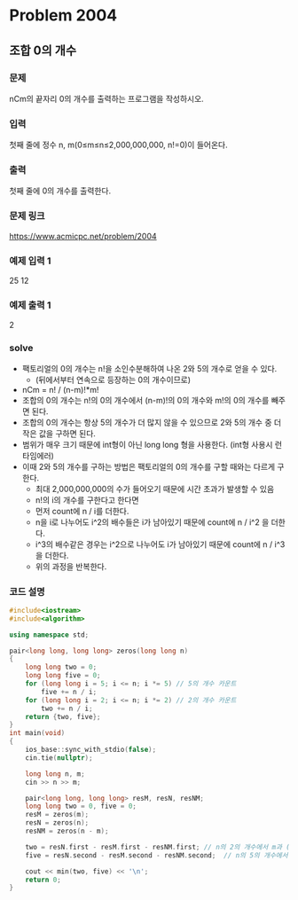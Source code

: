 # Problem 2004

## 조합 0의 개수

### 문제
nCm의 끝자리 0의 개수를 출력하는 프로그램을 작성하시오.

### 입력
첫째 줄에 정수 n, m(0≤m≤n≤2,000,000,000, n!=0)이 들어온다.

### 출력
첫째 줄에 0의 개수를 출력한다.

### 문제 링크
<https://www.acmicpc.net/problem/2004>

### 예제 입력 1
25 12

### 예제 출력 1
2

### solve
- 팩토리얼의 0의 개수는 n!을 소인수분해하여 나온 2와 5의 개수로 얻을 수 있다.
	- (뒤에서부터 연속으로 등장하는 0의 개수이므로)
- nCm = n! / (n-m)!\*m!
- 조합의 0의 개수는 n!의 0의 개수에서 (n-m)!의 0의 개수와 m!의 0의 개수를 빼주면 된다.
- 조합의 0의 개수는 항상 5의 개수가 더 많지 않을 수 있으므로 2와 5의 개수 중 더 작은 값을 구하면 된다.
- 범위가 매우 크기 때문에 int형이 아닌 long long 형을 사용한다. (int형 사용시 런타임에러)
- 이때 2와 5의 개수를 구하는 방법은 팩토리얼의 0의 개수를 구할 때와는 다르게 구한다.
	- 최대 2,000,000,000의 수가 들어오기 때문에 시간 초과가 발생할 수 있음
	- n!의 i의 개수를 구한다고 한다면
	- 먼저 count에 n / i를 더한다.
	- n을 i로 나누어도 i^2의 배수들은 i가 남아있기 때문에 count에 n / i^2 을 더한다.
	- i^3의 배수같은 경우는 i^2으로 나누어도 i가 남아있기 때문에 count에 n / i^3을 더한다.
	- 위의 과정을 반복한다.

### 코드 설명
```C++
#include<iostream>
#include<algorithm>

using namespace std;

pair<long long, long long> zeros(long long n)
{
	long long two = 0;
	long long five = 0;
	for (long long i = 5; i <= n; i *= 5) // 5의 개수 카운트
		five += n / i;
	for (long long i = 2; i <= n; i *= 2) // 2의 개수 카운트
		two += n / i;
	return {two, five};
}
int main(void)
{
	ios_base::sync_with_stdio(false);
	cin.tie(nullptr);

	long long n, m;
	cin >> n >> m;

	pair<long long, long long> resM, resN, resNM;
	long long two = 0, five = 0;
	resM = zeros(m);
	resN = zeros(n);
	resNM = zeros(n - m);

	two = resN.first - resM.first - resNM.first; // n의 2의 개수에서 m과 (n-m)의 2의 개수를 빼줌
	five = resN.second - resM.second - resNM.second;  // n의 5의 개수에서 m과 (n-m)의 5의 개수를 빼줌

	cout << min(two, five) << '\n';
	return 0;
}


```
